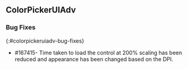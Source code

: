 ## ColorPickerUIAdv

### Bug Fixes
{:#colorpickeruiadv-bug-fixes}

* \#167415- Time taken to load the control at 200% scaling has been reduced and appearance has been changed based on the DPI.